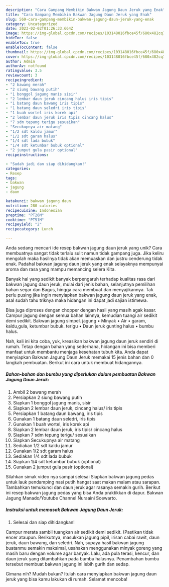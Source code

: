 ```yaml
---
description: "Cara Gampang Membikin Bakwan Jagung Daun Jeruk yang Enak"
title: "Cara Gampang Membikin Bakwan Jagung Daun Jeruk yang Enak"
slug: 569-cara-gampang-membikin-bakwan-jagung-daun-jeruk-yang-enak
category: Uncategorized
date: 2023-02-02T01:26:33.664Z
image: https://img-global.cpcdn.com/recipes/103148016fbce45f/680x482cq70/bakwan-jagung-daun-jeruk-foto-resep-utama.jpg
hideToc: false
enableToc: true
enableTocContent: false
thumbnail: https://img-global.cpcdn.com/recipes/103148016fbce45f/680x482cq70/bakwan-jagung-daun-jeruk-foto-resep-utama.jpg
cover: https://img-global.cpcdn.com/recipes/103148016fbce45f/680x482cq70/bakwan-jagung-daun-jeruk-foto-resep-utama.jpg
author: Admin
authorAv: notfound
ratingvalue: 3.5
reviewcount: 3
recipeingredient:
- "2 bawang merah"
- "2 siung bawang putih"
- "1 bonggol jagung manis sisir"
- "2 lembar daun jeruk cincang halus iris tipis"
- "1 batang daun bawang iris tipis"
- "1 batang daun seledri iris tipis"
- "1 buah wortel iris korek api"
- "2 lembar daun jeruk iris tipis cincang halus"
- "7 sdm tepung terigu sesuaikan"
- "Secukupnya air matang"
- "1/2 sdt kaldu jamur"
- "1/2 sdt garam halus"
- "1/4 sdt lada bubuk"
- "1/4 sdt ketumbar bubuk optional"
- "2 jumput gula pasir optional"
recipeinstructions:

- "Sudah jadi dan siap dihidangkan!"
categories:
- Resep
tags:
- bakwan
- jagung
- daun

katakunci: bakwan jagung daun 
nutrition: 280 calories
recipecuisine: Indonesian
preptime: "PT26M"
cooktime: "PT51M"
recipeyield: "2"
recipecategory: Lunch

---
```





Anda sedang mencari ide resep bakwan jagung daun jeruk yang unik? Cara membuatnya sangat tidak terlalu sulit namun tidak gampang juga. Jika keliru mengolah maka hasilnya tidak akan memuaskan dan justru cenderung tidak enak. Padahal bakwan jagung daun jeruk yang enak selayaknya mempunyai aroma dan rasa yang mampu memancing selera Kita.





Banyak hal yang sedikit banyak berpengaruh terhadap kualitas rasa dari bakwan jagung daun jeruk, mulai dari jenis bahan, selanjutnya pemilihan bahan segar dan Bagus, hingga cara membuat dan menyajikannya. Tak perlu pusing jika ingin menyiapkan bakwan jagung daun jeruk yang enak,      asal sudah tahu triknya maka hidangan ini dapat jadi sajian istimewa.














Bisa juga diproses dengan chopper dengan hasil yang masih agak kasar. Campur jagung dengan semua bahan lainnya, kemudian tuangi air sedikit demi sedikit. Bakwan jagung simpel. jagung • Minyak • Air • garam, kaldu,gula, ketumbar bubuk. terigu • Daun jeruk gunting halus • bumbu halus.






Nah, kali ini kita coba, yuk, kreasikan bakwan jagung daun jeruk sendiri di rumah. Tetap dengan bahan yang sederhana, hidangan ini bisa memberi manfaat untuk membantu menjaga kesehatan tubuh kita. Anda dapat menyiapkan Bakwan Jagung Daun Jeruk memakai 15 jenis bahan dan 0 langkah pembuatan. Berikut ini cara untuk membuat hidangannya.

<!--inarticleads1-->

##### Bahan-bahan dan bumbu yang diperlukan dalam pembuatan Bakwan Jagung Daun Jeruk:

1. Ambil 2 bawang merah
1. Persiapkan 2 siung bawang putih
1. Siapkan 1 bonggol jagung manis, sisir
1. Siapkan 2 lembar daun jeruk, cincang halus/ iris tipis
1. Persiapkan 1 batang daun bawang, iris tipis
1. Gunakan 1 batang daun seledri, iris tipis
1. Gunakan 1 buah wortel, iris korek api
1. Siapkan 2 lembar daun jeruk, iris tipis/ cincang halus
1. Siapkan 7 sdm tepung terigu/ sesuaikan
1. Siapkan Secukupnya air matang
1. Sediakan 1/2 sdt kaldu jamur
1. Gunakan 1/2 sdt garam halus
1. Sediakan 1/4 sdt lada bubuk
1. Siapkan 1/4 sdt ketumbar bubuk (optional)
1. Gunakan 2 jumput gula pasir (optional)


Silahkan simak video nya sampai selesai Siapkan bakwan jagung pedas untuk lauk pendamping nasi putih hangat saat makan malam atau sarapan. Tambahkan temukunci dan daun jeruk agar rasanya semakin gurih. Berikut ini resep bakwan jagung pedas yang bisa Anda praktikkan di dapur. Bakwan Jagung Manado/Youtube Channel Nuraaini Soewarto. 

<!--inarticleads2-->

##### Instruksi untuk memasak Bakwan Jagung Daun Jeruk:


1. Selesai dan siap dihidangkan!

Campur merata sambil tuangkan air sedikit demi sedikit. (Pastikan tidak encer ataupun. Berikutnya, masukkan jagung pipil, irisan cabai rawit, daun jeruk, daun bawang, dan seledri. Nah, supaya hasil bakwan jagung buatanmu semakin maksimal, usahakan menggunakan minyak goreng yang masih baru dengan volume agar banyak. Lalu, ada pula terasi, kencur, dan daun jeruk yang ditambahkan pada bumbu halusnya. Penambahan bumbu tersebut membuat bakwan jagung ini lebih gurih dan sedap. 

Gimana nih? Mudah bukan? Itulah cara menyiapkan bakwan jagung daun jeruk yang bisa kamu lakukan di rumah. Selamat mencoba!
